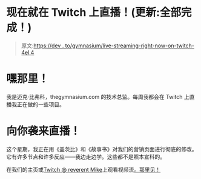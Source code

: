 # 现在就在 Twitch 上直播！(更新:全部完成！)

> 原文:[https://dev . to/gymnasium/live-streaming-right-now-on-twitch-4el 4](https://dev.to/gymnasium/live-streaming-right-now-on-twitch-4el4)

# [](#hey-there)嘿那里！

我是迈克·比弗科，thegymnasium.com 的技术总监。每周我都会在 Twitch 上直播我正在做的一些项目。

# [](#coming-at-you-live)向你袭来直播！

这个星期，我正在用《盖茨比》和《故事书》对我们的营销页面进行彻底的修改。它有许多节点和许多反应——我边走边学。这些都不是照本宣科的。

在我们的主页或[Twitch @ reverent Mike](https://twitch.tv/irreverentmike)上观看视频流[。那里见！](https://thegymnasium.com)